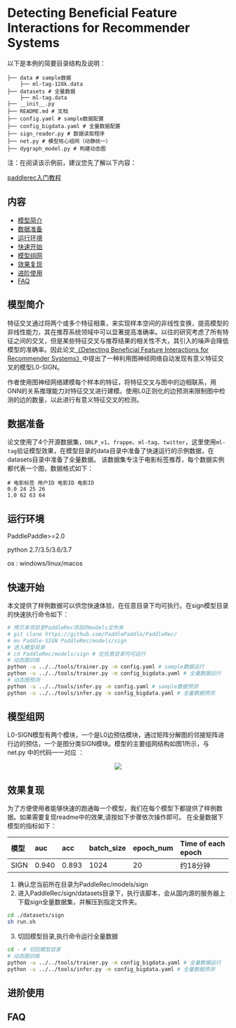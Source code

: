 # Detecting Beneficial Feature Interactions for Recommender Systems

 以下是本例的简要目录结构及说明： 

```shell
├── data # sample数据
    ├── ml-tag-128k.data
├── datasets # 全量数据
    ├── ml-tag.data
├── __init__.py 
├── README.md # 文档
├── config.yaml # sample数据配置
├── config_bigdata.yaml # 全量数据配置
├── sign_reader.py # 数据读取程序
├── net.py # 模型核心组网（动静统一）
├── dygraph_model.py # 构建动态图
```

注：在阅读该示例前，建议您先了解以下内容：

[paddlerec入门教程](https://github.com/PaddlePaddle/PaddleRec/blob/master/README.md)

## 内容

- [模型简介](#模型简介)
- [数据准备](#数据准备)
- [运行环境](#运行环境)
- [快速开始](#快速开始)
- [模型组网](#模型组网)
- [效果复现](#效果复现)
- [进阶使用](#进阶使用)
- [FAQ](#FAQ)

## 模型简介

特征交叉通过将两个或多个特征相乘，来实现样本空间的非线性变换，提高模型的非线性能力，其在推荐系统领域中可以显著提高准确率。以往的研究考虑了所有特征之间的交叉，但是某些特征交叉与推荐结果的相关性不大，其引入的噪声会降低模型的准确率。因此论文[《Detecting Beneficial Feature Interactions for Recommender Systems》]( https://arxiv.org/pdf/2008.00404v6.pdf )中提出了一种利用图神经网络自动发现有意义特征交叉的模型L0-SIGN。

作者使用图神经网络建模每个样本的特征，将特征交叉与图中的边相联系，用GNN的关系推理能力对特征交叉进行建模。使用L0正则化的边预测来限制图中检测的边的数量，以此进行有意义特征交叉的检测。

## 数据准备

论文使用了4个开源数据集，`DBLP_v1`、`frappe`、`ml-tag`、`twitter`，这里使用`ml-tag`验证模型效果，在模型目录的data目录中准备了快速运行的示例数据，在datasets目录中准备了全量数据。
该数据集专注于电影标签推荐，每个数据实例都代表一个图，数据格式如下：

```shell
# 电影标签 用户ID 电影ID 电影ID
0.0 24 25 26
1.0 62 63 64
```

## 运行环境

PaddlePaddle>=2.0

python 2.7/3.5/3.6/3.7

os : windows/linux/macos 

## 快速开始
本文提供了样例数据可以供您快速体验，在任意目录下均可执行。在sign模型目录的快速执行命令如下： 
```bash
# 拷贝本项目至PaddleRec项目的models文件夹
# git clone https://github.com/PaddlePaddle/PaddleRec/
# mv Paddle-SIGN PaddleRec/models/sign
# 进入模型目录
# cd PaddleRec/models/sign # 在任意目录均可运行
# 动态图训练
python -u ../../tools/trainer.py -m config.yaml # sample数据运行
python -u ../../tools/trainer.py -m config_bigdata.yaml # 全量数据运行
# 动态图预测
python -u ../../tools/infer.py -m config.yaml # sample数据预测
python -u ../../tools/infer.py -m config_bigdata.yaml # 全量数据预测
```

## 模型组网
L0-SIGN模型有两个模块，一个是L0边预估模块，通过矩阵分解图的邻接矩阵进行边的预估，一个是图分类SIGN模块。模型的主要组网结构如图1所示，与 net.py 中的代码一一对应 ：

<p align="center">
<img align="center" src="https://picgo-1256052225.cos.ap-guangzhou.myqcloud.com/img/202201241713641.png">
<p>


## 效果复现
为了方便使用者能够快速的跑通每一个模型，我们在每个模型下都提供了样例数据。如果需要复现readme中的效果,请按如下步骤依次操作即可。 
在全量数据下模型的指标如下：

| 模型 | auc   | acc   | batch_size | epoch_num | Time of each epoch |
| :------| :------ | :------ | :------| :------ | :------ |
| SIGN | 0.940 | 0.893 | 1024 | 20 | 约18分钟 |

1. 确认您当前所在目录为PaddleRec/models/sign
2. 进入PaddleRec/sign/datasets目录下，执行该脚本，会从国内源的服务器上下载sign全量数据集，并解压到指定文件夹。
``` bash
cd ./datasets/sign
sh run.sh
```
3. 切回模型目录,执行命令运行全量数据
```bash
cd - # 切回模型目录
# 动态图训练
python -u ../../tools/trainer.py -m config_bigdata.yaml # 全量数据运行
python -u ../../tools/infer.py -m config_bigdata.yaml # 全量数据预测
```

## 进阶使用

## FAQ
